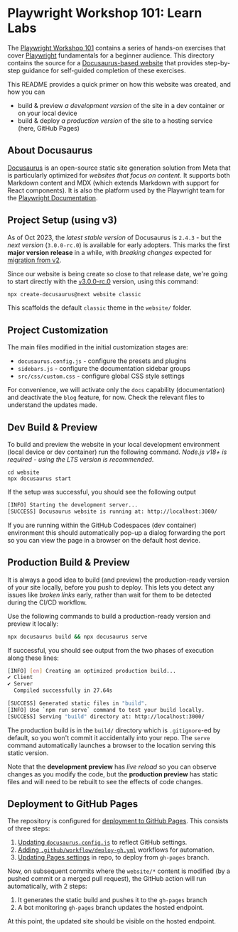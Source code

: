 # Playwright Workshop 101: Learn Labs

The [Playwright Workshop 101](https://github.com/Playwright-FYI/playwright-workshop-101) contains a series of hands-on exercises that cover [Playwright](https://playwright.dev) fundamentals for a beginner audience. This directory contains the source for a [Docusaurus-based website](https://docusaurus.io) that provides step-by-step guidance for self-guided completion of these exercises.

This README provides a quick primer on how this website was created, and how you can
 - build & preview _a development version_ of the site in a dev container or on your local device
 - build & deploy _a production version_ of the site to a hosting service (here, GitHub Pages)

## About Docusaurus

[Docusaurus](https://docusaurus.io/) is an open-source static site generation solution from Meta that is particularly optimized for _websites that focus on content_. It supports both Markdown content and MDX (which extends Markdown with support for React components). It is also the platform used by the Playwright team for the [Playwright Documentation](https://playwright.dev/).

## Project Setup (using v3)

As of Oct 2023, the _latest stable version_ of Docusaurus is `2.4.3` - but the _next version_ (`3.0.0-rc.0`) is available for early adopters. This marks the first **major version release** in a while, with _breaking changes_ expected for [migration from v2](
https://docusaurus.io/docs/next/migration/v3). 

Since our website is being create so close to that release date, we're going to start directly with the [`v`3.0.0-rc.0](https://docusaurus.io/docs/3.0.0-rc.0) version, using this command:

```bash
npx create-docusaurus@next website classic
```

This scaffolds the default `classic` theme in the `website/` folder.

## Project Customization

The main files modified in the initial customization stages are:
 - `docusaurus.config.js` - configure the presets and plugins
 - `sidebars.js` - configure the documentation sidebar groups
 - `src/css/custom.css` - configure global CSS style settings
 
For convenience, we will activate only the `docs` capability (documentation) and deactivate the `blog` feature, for now. Check the relevant files to understand the updates made.

## Dev Build & Preview

To build and preview the website in your local development environment (local device or dev container) run the following command. _Node.js v18+ is required - using the LTS version is recommended_.

```
cd website
npx docusaurus start
```

If the setup was successful, you should see the following output

```bash
[INFO] Starting the development server...
[SUCCESS] Docusaurus website is running at: http://localhost:3000/
```

If you are running within the GitHub Codespaces (dev container) environment this should automatically pop-up a dialog forwarding the port so you can view the page in a browser on the default host device.


## Production Build & Preview

It is always a good idea to build (and preview) the production-ready version of your site locally, before you push to deploy. This lets you detect any issues like _broken links_ early, rather than wait for them to be detected during the CI/CD workflow.

Use the following commands to build a production-ready version and preview it locally:

```bash
npx docusaurus build && npx docusaurus serve
```

If successful, you should see output from the two phases of execution along these lines:

```bash
[INFO] [en] Creating an optimized production build...
✔ Client
✔ Server
  Compiled successfully in 27.64s

[SUCCESS] Generated static files in "build".
[INFO] Use `npm run serve` command to test your build locally.
[SUCCESS] Serving "build" directory at: http://localhost:3000/
```

The production build is in the `build/` directory which is `.gitignore`-ed by default, so you won't commit it accidentally into your repo. The `serve` command automatically launches a browser to the location serving this static version. 

Note that the **development preview** has _live reload_ so you can observe changes as you modify the code, but the **production preview** has static files and will need to be rebuilt to see the effects of code changes.

## Deployment to GitHub Pages

The repository is configured for [deployment to GitHub Pages](https://docusaurus.io/docs/next/deployment#deploying-to-github-pages). This consists of three steps:

1. [Updating `docusaurus.config.js`](https://docusaurus.io/docs/next/deployment#docusaurusconfigjs-settings) to reflect GitHub settings.
2. [Adding `.github/workflow/deploy-gh.yml`](https://docusaurus.io/docs/next/deployment#triggering-deployment-with-github-actions) workflows for automation.
3. [Updating Pages settings](https://github.com/Playwright-FYI/playwright-workshop-101/settings/pages) in repo, to deploy from `gh-pages` branch.

Now, on subsequent commits where the `website/*` content is modified (by a pushed commit or a merged pull request), the GitHub action will run automatically, with 2 steps:
 1. It generates the static build and pushes it to the `gh-pages` branch
 2. A bot monitoring `gh-pages` branch updates the hosted endpoint.

At this point, the updated site should be visible on the hosted endpoint.